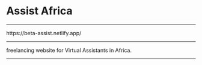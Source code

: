 # Assist Africa

<hr />
https://beta-assist.netlify.app/

<hr />

freelancing website for Virtual Assistants in Africa.

<hr />